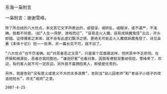 东海一枭附言

一枭附言：谢谢雪峰。


    除了所总结的八大优点，本文其它文字所表达的，或错误，或矫乱，或糊涂，或不谨严，不准确。我都不同意。（如“人生一场梦，游戏而已”、“容易走火入魔，容易成妖魔鬼怪”云云，开头即错。证得儒家之本体，就不会有此虚幻飘浮之感、更绝无可能走火入魔成妖魔鬼怪了，详见枭著《本体十论》）但一一批来，非一篇长文不可，就不驳了。

    “八大优点”也不尽准确。如“对恶者恶之又恶”，只是某个层面是这样，但厌恶中不乏悲悯。在终极和根源处，恶者亦我同胞也。“谦逊好客”也看对象，因我有德智双重岐视症。雪峰来了，欢迎，有的客人就不可一定欢迎。另外我不喜拥抱男人，即使是优秀的。

    另外，我是告别“没有意义或意义不大的太多浪费”，告别当“幼儿园老师”和“老谣子小痞子的改造班班长”，并无“戒网”之意。

    2007-4-25



